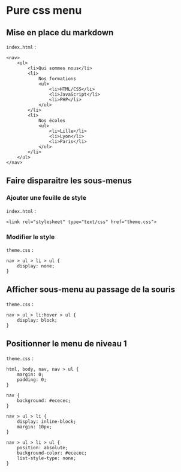 # Pure css menu

## Mise en place du markdown
`index.html` :

```
<nav>
	<ul>
		<li>Qui sommes nous</li>
		<li>
			Nos formations
			<ul>
				<li>HTML/CSS</li>
				<li>JavaScript</li>
				<li>PHP</li>
			</ul>	
		</li>
		<li>
			Nos écoles
			<ul>
				<li>Lille</li>
				<li>Lyon</li>
				<li>Paris</li>
			</ul>
		</li>
	</ul>
</nav>
```

## Faire disparaitre les sous-menus

### Ajouter une feuille de style

`index.html` :

```
<link rel="stylesheet" type="text/css" href="theme.css">
```

### Modifier le style

`theme.css` :

```
nav > ul > li > ul {
    display: none;
}
```

## Afficher sous-menu au passage de la souris

`theme.css` :

```
nav > ul > li:hover > ul {
    display: block;
}
```

## Positionner le menu de niveau 1

`theme.css` :

```
html, body, nav, nav > ul {
    margin: 0;
    padding: 0;
}

nav {
    background: #ececec;
}

nav > ul > li {
    display: inline-block;
    margin: 10px;
}

nav > ul > li > ul {
    position: absolute;
    background-color: #ececec;
    list-style-type: none;
}
```

